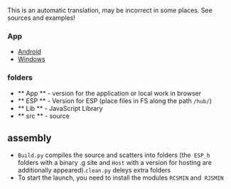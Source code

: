 This is an automatic translation, may be incorrect in some places. See sources and examples!

### App
- [Android](https://github.com/GyverLibs/GyverHub-app/releases/latest)
- [Windows](https://github.com/neko-neko-nyan/gyverhub-desktop/releases/latest)

### folders
- ** App ** - version for the application or local work in browser
- ** ESP ** - Version for ESP (place files in FS along the path `/hub/`)
- ** Lib ** - JavaScript Library
- ** src ** - source

## assembly
- `Build.py` compiles the source and scatters into folders (the` ESP_h` folders with a binary .g site and `Host` with a version for hosting are additionally appeared).`clean.py` deleys extra folders
- To start the launch, you need to install the modules `RCSMIN` and` RJSMIN`